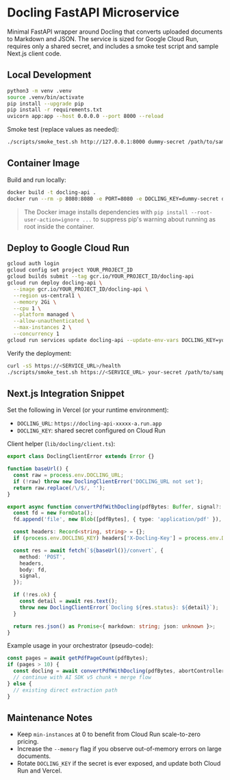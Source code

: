 # Docling FastAPI Microservice

Minimal FastAPI wrapper around Docling that converts uploaded documents to
Markdown and JSON. The service is sized for Google Cloud Run, requires only a
shared secret, and includes a smoke test script and sample Next.js client code.

## Local Development

```bash
python3 -m venv .venv
source .venv/bin/activate
pip install --upgrade pip
pip install -r requirements.txt
uvicorn app:app --host 0.0.0.0 --port 8000 --reload
```

Smoke test (replace values as needed):

```bash
./scripts/smoke_test.sh http://127.0.0.1:8000 dummy-secret /path/to/sample.pdf
```

## Container Image

Build and run locally:

```bash
docker build -t docling-api .
docker run --rm -p 8080:8080 -e PORT=8080 -e DOCLING_KEY=dummy-secret docling-api
```

> The Docker image installs dependencies with
> `pip install --root-user-action=ignore ...` to suppress pip's warning about
> running as root inside the container.

## Deploy to Google Cloud Run

```bash
gcloud auth login
gcloud config set project YOUR_PROJECT_ID
gcloud builds submit --tag gcr.io/YOUR_PROJECT_ID/docling-api
gcloud run deploy docling-api \
  --image gcr.io/YOUR_PROJECT_ID/docling-api \
  --region us-central1 \
  --memory 2Gi \
  --cpu 1 \
  --platform managed \
  --allow-unauthenticated \
  --max-instances 2 \
  --concurrency 1
gcloud run services update docling-api --update-env-vars DOCLING_KEY=your-secret
```

Verify the deployment:

```bash
curl -sS https://<SERVICE_URL>/health
./scripts/smoke_test.sh https://<SERVICE_URL> your-secret /path/to/sample.pdf
```

## Next.js Integration Snippet

Set the following in Vercel (or your runtime environment):

- `DOCLING_URL`: `https://docling-api-xxxxx-a.run.app`
- `DOCLING_KEY`: shared secret configured on Cloud Run

Client helper (`lib/docling/client.ts`):

```ts
export class DoclingClientError extends Error {}

function baseUrl() {
  const raw = process.env.DOCLING_URL;
  if (!raw) throw new DoclingClientError('DOCLING_URL not set');
  return raw.replace(/\/$/, '');
}

export async function convertPdfWithDocling(pdfBytes: Buffer, signal?: AbortSignal) {
  const fd = new FormData();
  fd.append('file', new Blob([pdfBytes], { type: 'application/pdf' }), 'document.pdf');

  const headers: Record<string, string> = {};
  if (process.env.DOCLING_KEY) headers['X-Docling-Key'] = process.env.DOCLING_KEY;

  const res = await fetch(`${baseUrl()}/convert`, {
    method: 'POST',
    headers,
    body: fd,
    signal,
  });

  if (!res.ok) {
    const detail = await res.text();
    throw new DoclingClientError(`Docling ${res.status}: ${detail}`);
  }

  return res.json() as Promise<{ markdown: string; json: unknown }>;
}
```

Example usage in your orchestrator (pseudo-code):

```ts
const pages = await getPdfPageCount(pdfBytes);
if (pages > 10) {
  const docling = await convertPdfWithDocling(pdfBytes, abortController.signal);
  // continue with AI SDK v5 chunk + merge flow
} else {
  // existing direct extraction path
}
```

## Maintenance Notes

- Keep `min-instances` at 0 to benefit from Cloud Run scale-to-zero pricing.
- Increase the `--memory` flag if you observe out-of-memory errors on large
  documents.
- Rotate `DOCLING_KEY` if the secret is ever exposed, and update both Cloud Run
  and Vercel.
